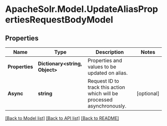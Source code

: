 # ApacheSolr.Model.UpdateAliasPropertiesRequestBodyModel

## Properties

Name | Type | Description | Notes
------------ | ------------- | ------------- | -------------
**Properties** | **Dictionary&lt;string, Object&gt;** | Properties and values to be updated on alias. | 
**Async** | **string** | Request ID to track this action which will be processed asynchronously. | [optional] 

[[Back to Model list]](../README.md#documentation-for-models) [[Back to API list]](../README.md#documentation-for-api-endpoints) [[Back to README]](../README.md)

